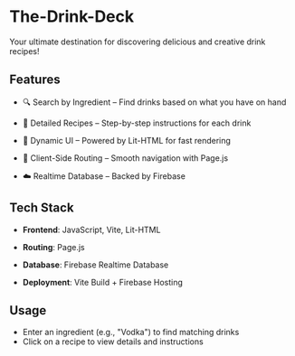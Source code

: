 # The-Drink-Deck

Your ultimate destination for discovering delicious and creative drink recipes!

## Features
* 🔍 Search by Ingredient – Find drinks based on what you have on hand

* 📖 Detailed Recipes – Step-by-step instructions for each drink

* 🔄 Dynamic UI – Powered by Lit-HTML for fast rendering

* 🔗 Client-Side Routing – Smooth navigation with Page.js

* ☁️ Realtime Database – Backed by Firebase

## Tech Stack

- **Frontend**: JavaScript, Vite, Lit-HTML

- **Routing**: Page.js

- **Database**: Firebase Realtime Database

- **Deployment**: Vite Build + Firebase Hosting

## Usage

- Enter an ingredient (e.g., "Vodka") to find matching drinks
- Click on a recipe to view details and instructions
